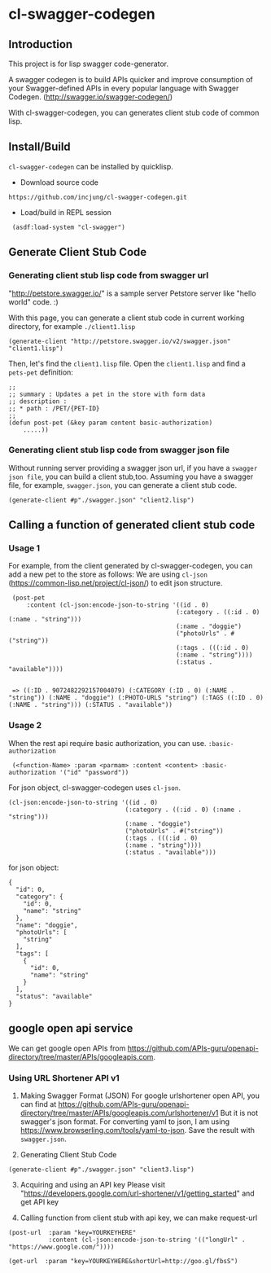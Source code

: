 # cl-swagger-codegen #
## Introduction
This project is for lisp swagger code-generator.

A swagger codegen is to build APIs quicker and improve consumption of your Swagger-defined APIs in every popular language with Swagger Codegen. (http://swagger.io/swagger-codegen/)

With cl-swagger-codegen, you can generates client stub code of common lisp. 

## Install/Build
`cl-swagger-codegen` can be installed by quicklisp. 

- Download source code
```
https://github.com/incjung/cl-swagger-codegen.git
```

- Load/build in REPL session
```
 (asdf:load-system "cl-swagger")
```


## Generate Client Stub Code ##


### Generating client stub lisp code from swagger url ###

"http://petstore.swagger.io/" is a sample server Petstore server like "hello world" code. :)

With this page, you can generate a client stub code in current working directory, for example `./client1.lisp`

```
(generate-client "http://petstore.swagger.io/v2/swagger.json" "client1.lisp")
```

Then, let's find the `client1.lisp` file. 
Open the `client1.lisp` and find a `pets-pet` definition:

```
;;
;; summary : Updates a pet in the store with form data
;; description : 
;; * path : /PET/{PET-ID}
;;
(defun post-pet (&key param content basic-authorization)
    .....))

```

### Generating client stub lisp code from swagger json file ###

Without running server providing a swagger json url, if you have a `swagger json file`, you can build a client stub,too.
Assuming you have a swagger file, for example, `swagger.json`, you can generate a client stub code. 

```
(generate-client #p"./swagger.json" "client2.lisp")
```

## Calling a function of generated client stub code ##

### Usage 1
For example, from the client generated by cl-swagger-codegen, you can add a new pet to the store as follows: 
We are using `cl-json` (https://common-lisp.net/project/cl-json/) to edit json structure. 

```
 (post-pet 
     :content (cl-json:encode-json-to-string '((id . 0)
                                              (:category . ((:id . 0) (:name . "string")))
                                              (:name . "doggie")
                                              ("photoUrls" . #("string"))
                                              (:tags . (((:id . 0)
                                              (:name . "string"))))
                                              (:status . "available"))))
                                            
                                            
 => ((:ID . 9072482292157004079) (:CATEGORY (:ID . 0) (:NAME . "string")) (:NAME . "doggie") (:PHOTO-URLS "string") (:TAGS ((:ID . 0) (:NAME . "string"))) (:STATUS . "available"))

```

### Usage 2

When the rest api require basic authorization, you can use. `:basic-authorization`

```
 (<function-Name> :param <parmam> :content <content> :basic-authorization '("id" "password"))
```

For json object, cl-swagger-codegen uses `cl-json`. 

```
(cl-json:encode-json-to-string '((id . 0)
                                (:category . ((:id . 0) (:name . "string")))
                                (:name . "doggie")
                                ("photoUrls" . #("string"))
                                (:tags . (((:id . 0)
                                (:name . "string"))))
                                (:status . "available")))
```

for json object:

```
{
  "id": 0,
  "category": {
    "id": 0,
    "name": "string"
  },
  "name": "doggie",
  "photoUrls": [
    "string"
  ],
  "tags": [
    {
      "id": 0,
      "name": "string"
    }
  ],
  "status": "available"
}
```

## google open api service 
We can get google open APIs from https://github.com/APIs-guru/openapi-directory/tree/master/APIs/googleapis.com.


### Using URL Shortener API v1
1) Making Swagger Format (JSON)
For google urlshortener open API, you can find at https://github.com/APIs-guru/openapi-directory/tree/master/APIs/googleapis.com/urlshortener/v1
But it is not swagger's json format. For converting yaml to json, I am using https://www.browserling.com/tools/yaml-to-json.
Save the result with `swagger.json`.

2) Generating Client Stub Code
```
(generate-client #p"./swagger.json" "client3.lisp")
```


3) Acquiring and using an API key
Please visit "https://developers.google.com/url-shortener/v1/getting_started" and get API key


4) Calling function from client stub
with api key, we can make request-url 
```
(post-url  :param "key=YOURKEYHERE"
           :content (cl-json:encode-json-to-string '(("longUrl" . "https://www.google.com/"))))

(get-url  :param "key=YOURKEYHERE&shortUrl=http://goo.gl/fbsS")
```
